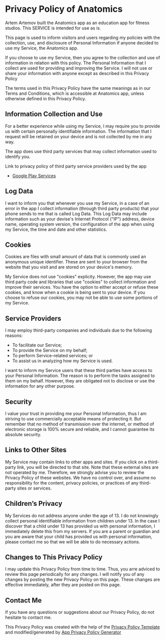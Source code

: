 # Privacy Policy of Anatomics

Artem Artemov built the Anatomics app as an education app for fitness studios. This SERVICE is intended for use as is. 

This page is used to inform visitors and users regarding my policies with the collection, use, and disclosure of Personal Information if anyone decided to use my Service, the Anatomics app.

If you choose to use my Service, then you agree to the collection and use of information in relation with this policy. The Personal Information that I collect are used for providing and improving the Service. I will not use or share your information with anyone except as described in this Privacy Policy

The terms used in this Privacy Policy have the same meanings as in our Terms and Conditions, which is accessible at Anatomics app, unless otherwise defined in this Privacy Policy. 

## Information Collection and Use

For a better experience while using my Service, I may require you to provide us with certain personally identifiable information. The information that I request will be retained on your device and is not collected by me in any way.

The app does use third party services that may collect information used to identify you.

Link to privacy policy of third party service providers used by the app

* <a href="https://www.google.com/policies/privacy/">Google Play Services</a>

## Log Data

I want to inform you that whenever you use my Service, in a case of an error in the app I collect information (through third party products) that your phone sends to me that is called Log Data. This Log Data may include information such as your devise's Internet Protocol ("IP") address, device name, operating system version, the configuration of the app when using my Service, the time and date and other statistics.

## Cookies

Cookies are files with small amount of data that is commonly used an anonymous unique identifier. These are sent to your browser from the website that you visit and are stored on your device's memory.

My Service does not use "cookies" explicity. However, the app may use third party code and libraries that use "cookies" to collect information and improve their services. You have the option to either accept or refuse these cookies, and know when a cookie is being sent to your device. If you choose to refuse our cookies, you may not be able to use some portions of my Service.

## Service Providers

I may employ third-party companies and individuals due to the following reasons:

* To facilitate our Service;
* To provide the Service on my behalf;
* To perform Service-related services; or
* To assist us in analyzing how my Service is used.

I want to inform my Service users that these third parties have access to your Personal Information. The reason is to perform the tasks assigned to them on my behalf. However, they are obligated not to disclose or use the information for any other purpose.

## Security

I value your trust in providing me your Personal Information, thus I am striving to use commercially acceptable means of protecting it. But remember that no method of transmission over the internet, or method of electronic storage is 100% secure and reliable, and I cannot guarantee its absolute security.

## Links to Other Sites

My Service may contain links to other apps and sites. If you click on a third-party link, you will be directed to that site. Note that these external sites are not operated by me. Therefore, we strongly advise you to review the Privacy Policy of these websites. We have no control over, and assume no responsibility for the content, privacy policies, or practices of any third-party sites or services.

## Children’s Privacy

My Services do not address anyone under the age of 13. I do not knowingly collect personal identifiable information from children under 13. In the case I discover that a child under 13 has provided us with personal information, I immediately delete this from my servers. If you are a parent or guardian and you are aware that your child has provided us with personal information, please contact me so that we will be able to do necessary actions.

## Changes to This Privacy Policy

I may update this Privacy Policy from time to time. Thus, you arre adviced to review this page periodically for any changes. I will notify you of any changes by posting the new Privacy Policy on this page. These changes are effective immediately, after they are posted on this page.

## Contact Me

If you have any questions or suggestions about our Privacy Policy, do not hesitate to contact me.

This Privacy Policy was created with the help of the <a href="https://www.privacypolicytemplate.net">Privacy Policy Template</a> and modified/generated by <a href="https://app-privacy-policy-generator.firebaseapp.com/">App Privacy Policy Generator</a>

